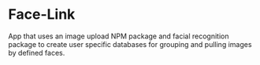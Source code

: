 # Face-Link
App that uses an image upload NPM package and facial recognition package to create user specific databases for grouping and pulling images by defined faces.
